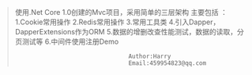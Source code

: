 >使用.Net Core 1.0创建的Mvc项目，采用简单的三层架构
>主要包括 ：
>     1.Cookie常用操作
>     2.Redis常用操作
>     3.常用工具类
>     4.引入Dapper，DapperExtensions作为ORM
>     5.数据的增删改查性能测试，数据的读取，分页测试等
>     6.中间件使用注册Demo
>     
>                                     Author:Harry 
>                                     Email:459954823@qq.com
